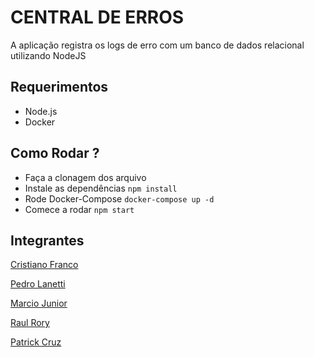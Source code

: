 # CENTRAL DE ERROS
A aplicação registra os logs de erro com um banco de dados relacional utilizando NodeJS

## Requerimentos

* Node.js
* Docker

## Como Rodar ? 

* Faça a clonagem dos arquivo
* Instale as dependências `npm install`
* Rode Docker-Compose `docker-compose up -d`
* Comece a rodar `npm start`

## Integrantes

[Cristiano Franco](https://github.com/infofranco2005)

[Pedro Lanetti](https://github.com/pedrolf30)

[Marcio Junior](https://github.com/mbj-junior)

[Raul Rory](https://github.com/RaulRory)

[Patrick Cruz](https://github.com/patrickzequiel)
